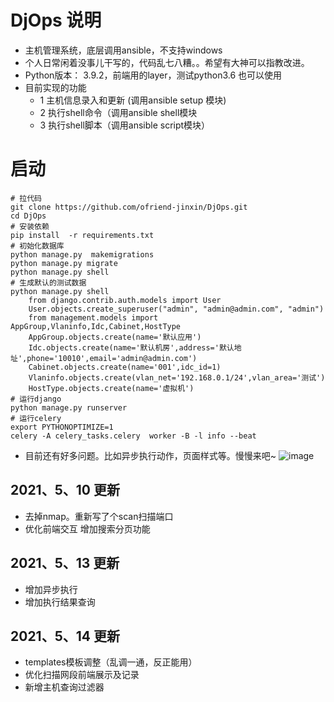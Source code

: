 # DjOps 说明
* 主机管理系统，底层调用ansible，不支持windows
* 个人日常闲着没事儿干写的，代码乱七八糟。。希望有大神可以指教改进。
* Python版本： 3.9.2，前端用的layer，测试python3.6 也可以使用
* 目前实现的功能
  * 1 主机信息录入和更新 (调用ansible setup 模块)
  * 2 执行shell命令（调用ansible shell模块
  * 3 执行shell脚本（调用ansible script模块）

# 启动
```
# 拉代码
git clone https://github.com/ofriend-jinxin/DjOps.git
cd DjOps
# 安装依赖
pip install  -r requirements.txt
# 初始化数据库
python manage.py  makemigrations
python manage.py migrate
python manage.py shell
# 生成默认的测试数据
python manage.py shell
    from django.contrib.auth.models import User
    User.objects.create_superuser("admin", "admin@admin.com", "admin")
    from management.models import AppGroup,Vlaninfo,Idc,Cabinet,HostType
    AppGroup.objects.create(name='默认应用')
    Idc.objects.create(name='默认机房',address='默认地址',phone='10010',email='admin@admin.com')
    Cabinet.objects.create(name='001',idc_id=1)
    Vlaninfo.objects.create(vlan_net='192.168.0.1/24',vlan_area='测试')
    HostType.objects.create(name='虚拟机')
# 运行django
python manage.py runserver
# 运行celery
export PYTHONOPTIMIZE=1 
celery -A celery_tasks.celery  worker -B -l info --beat

```

* 目前还有好多问题。比如异步执行动作，页面样式等。慢慢来吧~
![image](https://user-images.githubusercontent.com/28593701/118287152-c0db6600-b505-11eb-9b9f-a07c3fd6bd49.png)

## 2021、5、10 更新
* 去掉nmap。重新写了个scan扫描端口
* 优化前端交互 增加搜索分页功能

## 2021、5、13 更新
* 增加异步执行
* 增加执行结果查询

## 2021、5、14 更新
* templates模板调整（乱调一通，反正能用）
* 优化扫描网段前端展示及记录
* 新增主机查询过滤器
